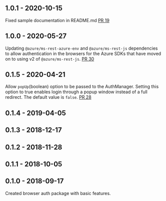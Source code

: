 ## 1.0.1 - 2020-10-15
Fixed sample documentation in README.md [PR 19](https://github.com/Azure/ms-rest-browserauth/pull/19)

## 1.0.0 - 2020-05-27
Updating `@azure/ms-rest-azure-env` and `@azure/ms-rest-js` dependencies to allow authentication in the browsers for the Azure SDKs that have moved on to using v2 of `@azure/ms-rest-js`.
[PR 30](https://github.com/Azure/ms-rest-browserauth/pull/30)

## 0.1.5 - 2020-04-21
Allow `popUp`(boolean) option to be passed to the AuthManager. Setting this option to true enables login through a popup window instead of a full redirect. The default value is `false`.
[PR 28](https://github.com/Azure/ms-rest-browserauth/pull/28)

## 0.1.4 - 2019-04-05

## 0.1.3 - 2018-12-17

## 0.1.2 - 2018-11-28

## 0.1.1 - 2018-10-05

## 0.1.0 - 2018-09-17
Created browser auth package with basic features.
